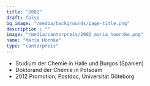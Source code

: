 ```yaml
---
title: "2002"
draft: false
bg_image: "/media/backgrounds/page-title.png"
description : ""
image: "/media/cantorpreis/2002_maria_hoernke.png"
name: "Maria Hörnke"
type: "cantorpreis"
---
```


- Studium der Chemie in Halle und Burgos (Spanien)
- Doktorand der Chemie in Potsdam
- 2012 Promotion, Postdoc, Universität Göteborg